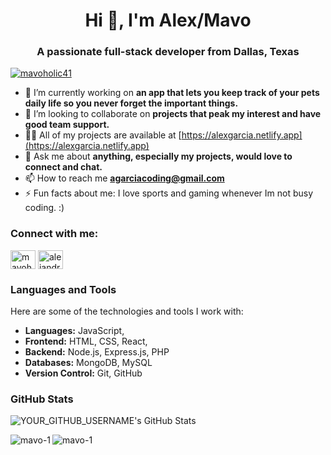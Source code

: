 <h1 align="center">Hi 👋, I'm Alex/Mavo</h1>
<h3 align="center">A passionate full-stack developer from Dallas, Texas</h3>

<p align="left"> <a href="https://twitter.com/mavoholic41"><img src="https://img.shields.io/twitter/follow/mavoholic41?logo=twitter&style=for-the-badge" alt="mavoholic41" /></a> </p>

- 🔭 I’m currently working on **an app that lets you keep track of your pets daily life so you never forget the important things.**
- 👯 I’m looking to collaborate on **projects that peak my interest and have good team support.**
- 👨‍💻 All of my projects are available at [https://alexgarcia.netlify.app](https://alexgarcia.netlify.app)
- 💬 Ask me about **anything, especially my projects, would love to connect and chat.**
- 📫 How to reach me **agarciacoding@gmail.com**
- ⚡ Fun facts about me: I love sports and gaming whenever Im not busy coding. :) 

<h3 align="left">Connect with me:</h3>
<p align="left">
<a href="https://twitter.com/mavoholic41" target="blank"><img align="center" src="https://raw.githubusercontent.com/rahuldkjain/github-profile-readme-generator/master/src/images/icons/Social/twitter.svg" alt="mavoholic41" height="30" width="40" /></a>
<a href="https://linkedin.com/in/alejandro garcia" target="blank"><img align="center" src="https://raw.githubusercontent.com/rahuldkjain/github-profile-readme-generator/master/src/images/icons/Social/linked-in-alt.svg" alt="alejandro garcia" height="30" width="40" /></a>
</p>

### Languages and Tools

Here are some of the technologies and tools I work with:

- **Languages:** JavaScript, 
- **Frontend:** HTML, CSS, React, 
- **Backend:** Node.js, Express.js, PHP
- **Databases:** MongoDB, MySQL
- **Version Control:** Git, GitHub


### GitHub Stats

![[YOUR_GITHUB_USERNAME's GitHub Stats](https://github.com/Mavo-1)](https://github-readme-stats.vercel.app/api?username=Mavo-1&show_icons=true&hide=contribs,prs&theme=radical)

<p><img align="left" src="https://github-readme-stats.vercel.app/api/top-langs?username=mavo-1&show_icons=true&locale=en&layout=compact" alt="mavo-1" /></p>


<p><img align="center" src="https://github-readme-streak-stats.herokuapp.com/?user=mavo-1&" alt="mavo-1" /></p>
